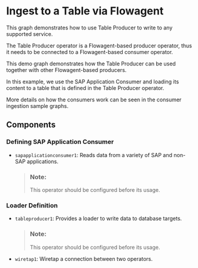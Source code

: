 <!-- loioc0aa2245a86d43419482f47a471babe2 -->

# Ingest to a Table via Flowagent

This graph demonstrates how to use Table Producer to write to any supported service.



The Table Producer operator is a Flowagent-based producer operator, thus it needs to be connected to a Flowagent-based consumer operator.

This demo graph demonstrates how the Table Producer can be used together with other Flowagent-based producers.

In this example, we use the SAP Application Consumer and loading its content to a table that is defined in the Table Producer operator.

More details on how the consumers work can be seen in the consumer ingestion sample graphs.



<a name="loioc0aa2245a86d43419482f47a471babe2__section_ipm_vbc_xhb"/>

## Components



### Defining SAP Application Consumer

-   `sapapplicationconsumer1`: Reads data from a variety of SAP and non-SAP applications.

    > ### Note:  
    > This operator should be configured before its usage.




### Loader Definition

-   `tableproducer1`: Provides a loader to write data to database targets.

    > ### Note:  
    > This operator should be configured before its usage.

-   `wiretap1`: Wiretap a connection between two operators.

